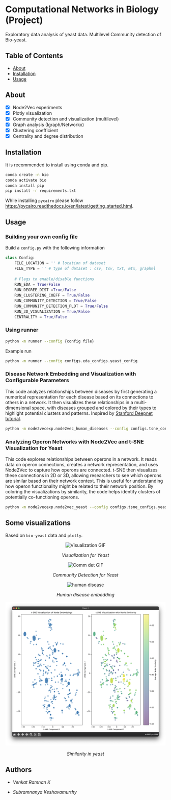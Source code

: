 # Computational Networks in Biology (Project)

Exploratory data analysis of yeast data. Multilevel Community detection of Bio-yeast.

## Table of Contents

- [About](#about)
- [Installation](#installation)
- [Usage](#usage)


## About

- [x] Node2Vec experiments
- [x] Plotly visualization
- [x] Community detection and visualization (multilevel)
- [x] Graph analysis (Igraph/Networkx)
- [x] Clustering coefficient
- [x] Centrality and degree distribution

## Installation

It is recommended to install using conda and pip.

```bash
conda create -n bio
conda activate bio
conda install pip
pip install -r requirements.txt
```

While installing `pycairo` please follow https://pycairo.readthedocs.io/en/latest/getting_started.html.


## Usage

### Building your own config file
Build a `config.py` with the following information
```python
class Config:
    FILE_LOCATION = '' # location of dataset
    FILE_TYPE = '' # type of dataset : csv, tsv, txt, mtx, graphml

    # Flags to enable/disable functions
    RUN_EDA = True/False
    RUN_DEGREE_DIST =True/False
    RUN_CLUSTERING_COEFF = True/False
    RUN_COMMUNITY_DETECTION = True/False
    RUN_COMMUNITY_DETECTION_PLOT = True/False
    RUN_3D_VISUALIZATION = True/False
    CENTRALITY = True/False
```

### Using runner

```bash
python -m runner --config {config file}
```

Example run
```bash
python -m runner --config configs.eda_configs.yeast_config
```

### Disease Network Embedding and Visualization with Configurable Parameters

This code analyzes relationships between diseases by first generating a numerical representation for each disease based on its connections to others in a network. It then visualizes these relationships in a multi-dimensional space, with diseases grouped and colored by their types to highlight potential clusters and patterns.
Inspired by [Stanford Deepnet tutorial](https://snap.stanford.edu/deepnetbio-ismb/ipynb/Human+Disease+Network.html).

```bash
python -m node2vecexp.node2vec_human_diseases --config configs.tsne_configs.human_disease_tsne_config
```

### Analyzing Operon Networks with Node2Vec and t-SNE Visualization for Yeast

This code explores relationships between operons in a network. It reads data on operon connections, creates a network representation, and uses Node2Vec to capture how operons are connected. t-SNE then visualizes these connections in 2D or 3D, allowing researchers to see which operons are similar based on their network context. This is useful for understanding how operon functionality might be related to their network position. By coloring the visualizations by similarity, the code helps identify clusters of potentially co-functioning operons.

```bash
python -m node2vecexp.node2vec_yeast --config configs.tsne_configs.yeast_tsne_config
```

## Some visualizations

Based on `bio-yeast` data and  `plotly`.

<p align="center">
  <img src="./images/vis.gif" alt="Visualization GIF" />
</p>
<p align="center">
  <em>Visualization for Yeast</em>
</p>

<p align="center">
  <img src="./images/community_det.gif" alt="Comm det GIF" />
</p>
<p align="center">
  <em>Community Detection for Yeast</em>
</p>

<p align="center">
  <img src="./images/human_disease.png" alt="human disease" />
</p>
<p align="center">
  <em>Human disease embedding</em>
</p>

<p align="center">
  <img src="./images/yeast.png" alt="yeast" />
</p>
<p align="center">
  <em>Similarity in yeast</em>
</p>




## Authors

- _Venkat Ramnan K_

- _Subramnanya Keshavamurthy_